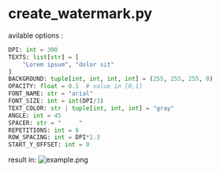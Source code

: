 # create_watermark.py
avilable options :
```python
DPI: int = 300
TEXTS: list[str] = [
    "Lorem ipsum", "dolor sit"
]
BACKGROUND: tuple[int, int, int, int] = (255, 255, 255, 0)
OPACITY: float = 0.1  # value in [0,1]
FONT_NAME: str = "arial"
FONT_SIZE: int = int(DPI/3)
TEXT_COLOR: str | tuple[int, int, int] = "gray"
ANGLE: int = 45
SPACER: str = "     "
REPETITIONS: int = 8
ROW_SPACING: int = DPI*1.3
START_Y_OFFSET: int = 0
```
result in:
![example.png](./watermark10.png)